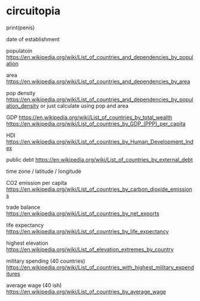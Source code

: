 # circuitopia
print(penis)


date of establishment

populatoin
    https://en.wikipedia.org/wiki/List_of_countries_and_dependencies_by_population

area   
    https://en.wikipedia.org/wiki/List_of_countries_and_dependencies_by_area

pop density
    https://en.wikipedia.org/wiki/List_of_countries_and_dependencies_by_population_density
    or just calculate using pop and area

GDP
    https://en.wikipedia.org/wiki/List_of_countries_by_total_wealth
    https://en.wikipedia.org/wiki/List_of_countries_by_GDP_(PPP)_per_capita

HDI
    https://en.wikipedia.org/wiki/List_of_countries_by_Human_Development_Index

public debt
    https://en.wikipedia.org/wiki/List_of_countries_by_external_debt

time zone / latitude / longitude


CO2 emission per capita
    https://en.wikipedia.org/wiki/List_of_countries_by_carbon_dioxide_emissions

trade balance
    https://en.wikipedia.org/wiki/List_of_countries_by_net_exports

life expectancy
    https://en.wikipedia.org/wiki/List_of_countries_by_life_expectancy


highest elevation
    https://en.wikipedia.org/wiki/List_of_elevation_extremes_by_country

military spending (40 countries) 
    https://en.wikipedia.org/wiki/List_of_countries_with_highest_military_expenditures

average wage (40 ish)
    https://en.wikipedia.org/wiki/List_of_countries_by_average_wage
